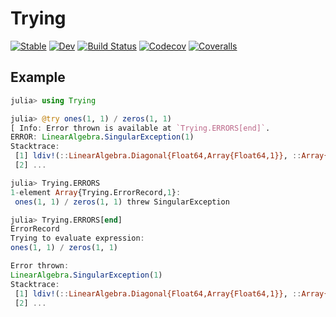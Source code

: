 # Trying

[![Stable](https://img.shields.io/badge/docs-stable-blue.svg)](https://tkf.github.io/Trying.jl/stable)
[![Dev](https://img.shields.io/badge/docs-dev-blue.svg)](https://tkf.github.io/Trying.jl/dev)
[![Build Status](https://travis-ci.com/tkf/Trying.jl.svg?branch=master)](https://travis-ci.com/tkf/Trying.jl)
[![Codecov](https://codecov.io/gh/tkf/Trying.jl/branch/master/graph/badge.svg)](https://codecov.io/gh/tkf/Trying.jl)
[![Coveralls](https://coveralls.io/repos/github/tkf/Trying.jl/badge.svg?branch=master)](https://coveralls.io/github/tkf/Trying.jl?branch=master)

## Example

```julia
julia> using Trying

julia> @try ones(1, 1) / zeros(1, 1)
[ Info: Error thrown is available at `Trying.ERRORS[end]`.
ERROR: LinearAlgebra.SingularException(1)
Stacktrace:
 [1] ldiv!(::LinearAlgebra.Diagonal{Float64,Array{Float64,1}}, ::Array{Float64,2}) at /.../LinearAlgebra/src/diagonal.jl:569
 [2] ...

julia> Trying.ERRORS
1-element Array{Trying.ErrorRecord,1}:
 ones(1, 1) / zeros(1, 1) threw SingularException

julia> Trying.ERRORS[end]
ErrorRecord
Trying to evaluate expression:
ones(1, 1) / zeros(1, 1)

Error thrown:
LinearAlgebra.SingularException(1)
Stacktrace:
 [1] ldiv!(::LinearAlgebra.Diagonal{Float64,Array{Float64,1}}, ::Array{Float64,2}) at /.../LinearAlgebra/src/diagonal.jl:569
 [2] ...
```
